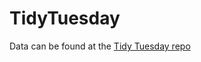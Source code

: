 # TidyTuesday

Data can be found at the [Tidy Tuesday repo](https://github.com/rfordatascience/tidytuesday)
